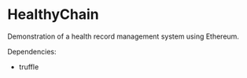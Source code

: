 # HealthyChain

Demonstration of a health record management system using Ethereum.

Dependencies:
- truffle
